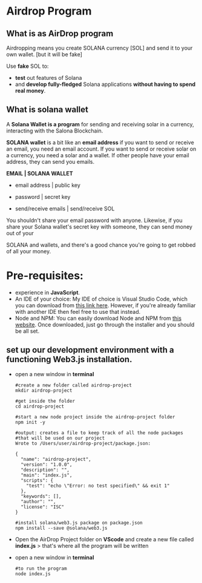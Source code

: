 # Airdrop Program

## What is as AirDrop program

Airdropping means you create SOLANA currency [SOL] and send it to your own wallet. [but it will be fake]

Use **fake** SOL to:

- **test** out features of Solana
- and **develop fully-fledged** Solana applications **without having to spend real money**.


## What is solana wallet

A **Solana Wallet is a program** for sending and receiving solar in a currency, interacting with the Salona Blockchain.

**SOLANA wallet** is a bit like an **email address** if you want to send or receive an email, you need an email account. If you want to send or receive solar on a currency, you need a solar and a wallet. If other people have your email address, they can send you emails.

**EMAIL | SOLANA WALLET**

- email address | public key

- password | secret key

- send/receive emails | send/receive SOL

You shouldn't share your email password with anyone. Likewise, if you share your Solana wallet's secret key with someone, they can send money out of your

SOLANA and wallets, and there's a good chance you're going to get robbed of all your money.


# **Pre-requisites:**

- experience in **JavaScript**.
- An IDE of your choice: My IDE of choice is Visual Studio Code, which you can download from [this link here](https://code.visualstudio.com/download). However, if you're already familiar with another IDE then feel free to use that instead.
- Node and NPM: You can easily download Node and NPM from [this website](https://nodejs.org/en/download/). Once downloaded, just go through the installer and you should be all set.

## **set up our development environment with a functioning Web3.js installation.**

- open a new window in **terminal**
  ```
  #create a new folder called airdrop-project
  mkdir airdrop-project
  
  #get inside the folder
  cd airdrop-project
  
  #start a new node project inside the airdrop-project folder
  npm init -y
  
  #output: creates a file to keep track of all the node packages 
  #that will be used on our project
  Wrote to /Users/user/airdrop-project/package.json:
  
  {
    "name": "airdrop-project",
    "version": "1.0.0",
    "description": "",
    "main": "index.js",
    "scripts": {
      "test": "echo \"Error: no test specified\" && exit 1"
    },
    "keywords": [],
    "author": "",
    "license": "ISC"
  }
  
  #install solana/web3.js package on package.json
  npm install --save @solana/web3.js
  ```

- Open the AirDrop Project folder on **VScode** and create a new file called **index.js** > that's where all the program will be written
- open a new window in **terminal**
  ```
  #to run the program
  node index.js
  ```
